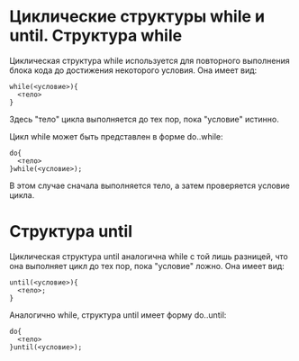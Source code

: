 Циклические структуры while и until.
Структура while
===============

Циклическая структура while используется для повторного выполнения блока кода до достижения некоторого условия. Она имеет вид:

    while(<условие>){
      <тело>
    }

Здесь "тело" цикла выполняется до тех пор, пока "условие" истинно.

Цикл while может быть представлен в форме do..while:

    do{
      <тело>
    }while(<условие>);

В этом случае сначала выполняется тело, а затем проверяется условие цикла.

Структура until
===============

Циклическая структура until аналогична while с той лишь разницей, что она выполняет цикл до тех пор, пока "условие" ложно. Она имеет вид:

    until(<условие>){
      <тело>;
    }

Аналогично while, структура until имеет форму do..until:

    do{
      <тело>
    }until(<условие>);
